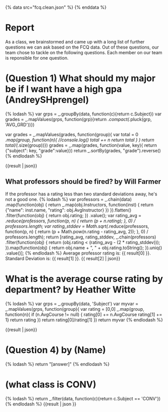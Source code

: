 {% data src="fcq.clean.json" %}
{% enddata %}

# Report

As a class, we brainstormed and came up with a long list of further questions we
can ask based on the FCQ data. Out of these questions, our team chose to tackle on
the following questions. Each member on our team is reponsible for one question.

# (Question 1) What should my major be if I want have a high gpa (AndreySHprengel)

{% lodash %}
var grps = _.groupBy(data, function(c){return c.Subject})
var grades = _.mapValues(grps, function(grp){return _.compact(_.pluck(grp, 'AVG_GRD'))})

var grades = _.mapValues(grades, function(group){
	var total = 0
	_.map(group, function(n){
			//console.log()
			total += n
			return total
				}
				)
				return total/(_.size(group))})
grades = _.map(grades, function(value, key){
	return {"subject": key, "grade":value}})
return _.sortBy(grades, "grade").reverse()
{% endlodash %}

{{result | json}}


## What professors should be fired? by Will Farmer

If the professor has a rating less than two standard deviations away, he's not
a good one.
{% lodash %}
var professors =  _.chain(data)
        .map(function(obj) {
            return _.map(obj.Instructors, function(inst) {
                return {"name": inst.name,
                        "rating": obj.AvgInstructor}
            })
        }).flatten()
        .filter(function(obj) {
            return obj.rating;
        })
        .value();
var rating_avg = _.reduce(professors, function(p, n) {
            return (p + n.rating);
        }, 0) / professors.length;
var rating_stddev = Math.sqrt(_.reduce(professors, function(p, n) {
            return (p + Math.pow(n.rating - rating_avg, 2));
        }, 0) / professors.length);
return [rating_avg, rating_stddev,
     _.chain(professors)
            .filter(function(obj) {
                return (obj.rating < (rating_avg - (2 * rating_stddev)));
            }).map(function(obj) {
                return obj.name + ", " + obj.rating.toString();
            }).uniq()
            .value()];
{% endlodash %}
Average professor rating is: {{ result[0] }}.
Standard Deviation is: {{ result[1] }}.
{{ result[2] | json}}

# What is the average course rating by department? by Heather Witte
{% lodash %}
var grps = _.groupBy(data, 'Subject')
var myvar =  _.mapValues(grps, function(group){
    var rating = [0,0]
    _.map(group, function(n){
    	if (n.AvgCourse != null) {
    	rating[0] += n.AvgCourse
    	rating[1] += 1}
    return rating
    })
    return rating[0]/rating[1]
})
return myvar
{% endlodash %}

{{result | json}}

# (Question 4) by (Name)

{% lodash %}
return "[answer]"
{% endlodash %}

# (what class is CONV)

{% lodash %}
return _.filter(data, function(c){return c.Subject == 'CONV'})
{% endlodash %}
{{result | json }}
